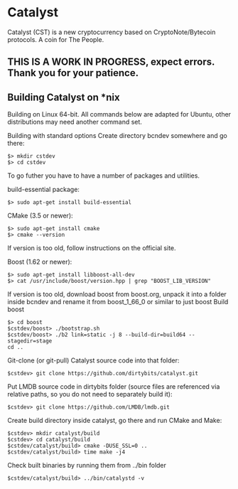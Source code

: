 # Catalyst
Catalyst (CST) is a new cryptocurrency based on CryptoNote/Bytecoin protocols. A coin for The People.

## THIS IS A WORK IN PROGRESS, expect errors. Thank you for your patience.

## Building Catalyst on *nix

Building on Linux 64-bit. 
All commands below are adapted for Ubuntu, other distributions may need another command set.

Building with standard options
Create directory bcndev somewhere and go there:
```
$> mkdir cstdev
$> cd cstdev
```
To go futher you have to have a number of packages and utilities.

build-essential package:
```
$> sudo apt-get install build-essential
```
CMake (3.5 or newer):
```
$> sudo apt-get install cmake 
$> cmake --version
```
If version is too old, follow instructions on the official site.

Boost (1.62 or newer):
```
$> sudo apt-get install libboost-all-dev
$> cat /usr/include/boost/version.hpp | grep "BOOST_LIB_VERSION"
```
If version is too old, download boost from boost.org, unpack it into a folder inside bcndev and rename it from boost_1_66_0 or similar to just boost Build boost
```
$> cd boost
$cstdev/boost> ./bootstrap.sh
$cstdev/boost> ./b2 link=static -j 8 --build-dir=build64 --stagedir=stage
cd ..
```
Git-clone (or git-pull) Catalyst source code into that folder:
```
$cstdev> git clone https://github.com/dirtybits/catalyst.git
```
Put LMDB source code in dirtybits folder (source files are referenced via relative paths, so you do not need to separately build it):
```
$cstdev> git clone https://github.com/LMDB/lmdb.git
```
Create build directory inside catalyst, go there and run CMake and Make:
```
$cstdev> mkdir catalyst/build
$cstdev> cd catalyst/build
$cstdev/catalyst/build> cmake -DUSE_SSL=0 ..
$cstdev/catalyst/build> time make -j4
```
Check built binaries by running them from ../bin folder
```
$cstdev/catalyst/build> ../bin/catalystd -v
```
